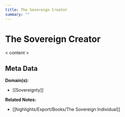 ```yaml
---
title: The Sovereign Creator
summary: ""
---
```


# The Sovereign Creator

< content >


## Meta Data

**Domain(s):**
- [[Sovereignty]]


**Related Notes:**
- [[highlights/Export/Books/The Sovereign Individual]]